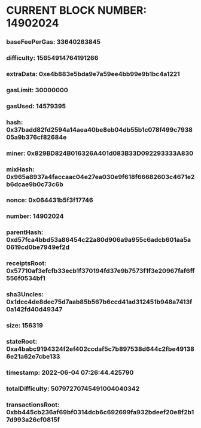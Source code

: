 # CURRENT BLOCK NUMBER: 14902024

### baseFeePerGas: 33640263845
### difficulty: 15654914764191266
### extraData: 0xe4b883e5bda9e7a59ee4bb99e9b1bc4a1221
### gasLimit: 30000000
### gasUsed: 14579395
### hash: 0x37badd82fd2594a14aea40be8eb04db55b1c078f499c793805a9b376cf82684e
### miner: 0x829BD824B016326A401d083B33D092293333A830
### mixHash: 0x965a8937a4faccaac04e27ea030e9f618f66682603c4671e2b6dcae9b0c73c6b
### nonce: 0x064431b5f3f17746
### number: 14902024
### parentHash: 0xd57fca4bbd53a86454c22a80d906a9a955c6adcb601aa5a0619cd0be7949ef2d
### receiptsRoot: 0x57710af3efcfb33ecb1f370194fd37e9b7573f1f3e20967faf6ff556f0534bf1
### sha3Uncles: 0x1dcc4de8dec75d7aab85b567b6ccd41ad312451b948a7413f0a142fd40d49347
### size: 156319
### stateRoot: 0xa4babc9194324f2ef402ccdaf5c7b897538d644c2fbe491386e21a62e7cbe133
### timestamp: 2022-06-04 07:26:44.425790
### totalDifficulty: 50797270745491004040342
### transactionsRoot: 0xbb445cb236af69bf0314dcb6c692699fa932bdeef20e8f2b17d993a26cf0815f
